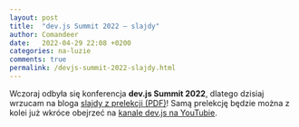 ```yaml
---
layout: post
title:  "dev.js Summit 2022 – slajdy"
author: Comandeer
date:   2022-04-29 22:08 +0200
categories: na-luzie
comments: true
permalink: /devjs-summit-2022-slajdy.html
---
```


Wczoraj odbyła się konferencja <b>dev.js Summit 2022</b>, dlatego dzisiaj wrzucam na bloga [slajdy z prelekcji (PDF)](/assets//devjs-summit-2022-slajdy/devjs-2022.pdf)! Samą prelekcję będzie można z kolei już wkróce obejrzeć na [kanale dev.js na YouTubie](https://www.youtube.com/channel/UCxjt-fYLh5DlODJvz7PqH8Q/videos).
